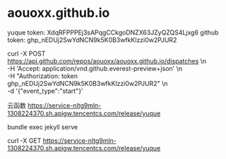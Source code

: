 # aouoxx.github.io


yuque token: XdqRFPPPEj3sAPqgCCkgoDNZX63JZyQZQS4Ljxg6
github token: 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


curl -X POST https://api.github.com/repos/aouoxx/aouoxx.github.io/dispatches \\n   
-H 'Accept: application/vnd.github.everest-preview+json' \\n    
-H "Authorization: token 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" \\n   
-d '{"event_type":"start"}'

云函数
https://service-nltg9mln-1308224370.sh.apigw.tencentcs.com/release/yuque

bundle exec jekyll serve


curl -X GET https://service-nltg9mln-1308224370.sh.apigw.tencentcs.com/release/yuque
